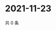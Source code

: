 # 2021-11-23

共 0 条

<!-- BEGIN WEIBO -->
<!-- 最后更新时间 Tue Nov 23 2021 16:10:52 GMT+0800 (China Standard Time) -->

<!-- END WEIBO -->
